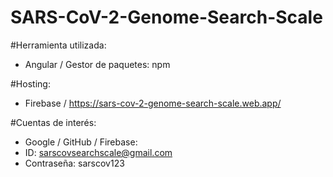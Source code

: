 # SARS-CoV-2-Genome-Search-Scale

#Herramienta utilizada:
- Angular / Gestor de paquetes: npm

#Hosting:
- Firebase / https://sars-cov-2-genome-search-scale.web.app/

#Cuentas de interés:
- Google / GitHub / Firebase: 
 - ID: sarscovsearchscale@gmail.com
 - Contraseña: sarscov123

